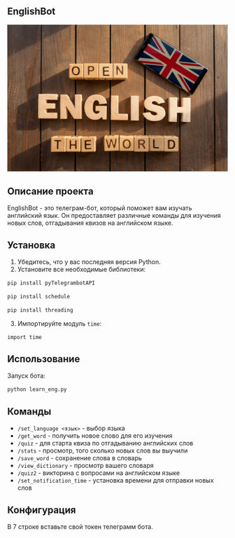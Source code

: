 ## EnglishBot
![Альтернативый текст](photo.jpeg)

## Описание проекта
EnglishBot - это телеграм-бот, который поможет вам изучать английский язык. Он предоставляет различные команды для изучения новых слов, отгадывания квизов на английском языке.

## Установка
1. Убедитесь, что у вас последняя версия Python.
2. Установите все необходимые библиотеки:
```bash
pip install pyTelegrambotAPI
```
```bash
pip install schedule
```
```bash
pip install threading
```
3. Импортируйте модуль `time`:
```bash
import time
```

## Использование
Запуск бота:
```bash
python learn_eng.py
```

## Команды
- `/set_language <язык>` - выбор языка
- `/get_word` - получить новое слово для его изучения
- `/quiz` - для старта квиза по отгадыванию английских слов
- `/stats` - просмотр, того сколько новых слов вы выучили
- `/save_word` - сохранение слова в словарь
- `/view_dictionary` - просмотр вашего словаря
- `/quiz2` - викторина с вопросами на английском языке
- `/set_notification_time` - установка времени для отправки новых слов

## Конфигурация 

В 7 строке вставьте свой токен телеграмм бота.
